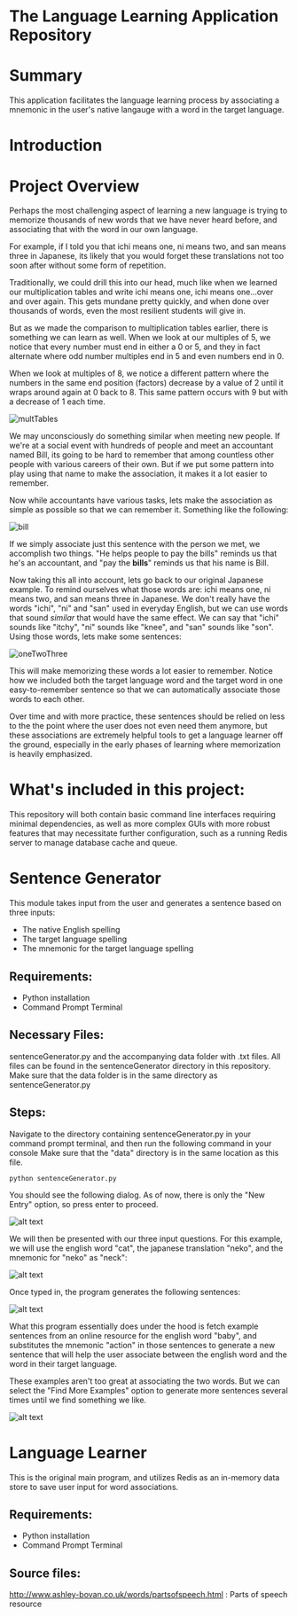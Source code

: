 # The Language Learning Application Repository

# Summary

This application facilitates the language learning process by associating a mnemonic in the user's native langauge with a word in the target language.  

# Introduction

# Project Overview

Perhaps the most challenging aspect of learning a new language is trying to memorize thousands of new words that we have never heard before, and associating that with the word in our own language. 

For example, if I told you that ichi means one, ni means two, and san means three in Japanese, its likely that you would forget these translations not too soon after without some form of repetition.  

Traditionally, we could drill this into our head, much like when we learned our multiplication tables and write ichi means one, ichi means one...over and over again.  This gets mundane pretty quickly, and when done over thousands of words, even the most resilient students will give in.

But as we made the comparison to multiplication tables earlier, there is something we can learn as well.  When we look at our multiples of 5, we notice that every number must end in either a 0 or 5, and they in fact alternate where odd number multiples end in 5 and even numbers end in 0.

When we look at multiples of 8, we notice a different pattern where the numbers in the same end position (factors) decrease by a value of 2 until it wraps around again at 0 back to 8.  This same pattern occurs with 9 but with a decrease of 1 each time.

![multTables](https://imgur.com/Ki3Tw1X.png)

We may unconsciously do something similar when meeting new people.  If we're at a social event with hundreds of people and meet an accountant named Bill, its going to be hard to remember that among countless other people with various careers of their own.  But if we put some pattern into play using that name to make the association, it makes it a lot easier to remember.

Now while accountants have various tasks, lets make the association as simple as possible so that we can remember it.  Something like the following:

![bill](https://imgur.com/9W4eLVf.png)

If we simply associate just this sentence with the person we met, we accomplish two things.  "He helps people to pay the bills" reminds us that he's an accountant, and "pay the **bills**" reminds us that his name is Bill.

Now taking this all into account, lets go back to our original Japanese example.  To remind ourselves what those words are: ichi means one, ni means two, and san means three in Japanese.  We don't really have the words "ichi", "ni" and "san" used in everyday English, but we can use words that sound *similar* that would have the same effect.  We can say that "ichi" sounds like "itchy", "ni" sounds like "knee", and "san" sounds like "son".  Using those words, lets make some sentences:

![oneTwoThree](https://imgur.com/cXjuxOA.png)

This will make memorizing these words a lot easier to remember.  Notice how we included both the target language word and the target word in one easy-to-remember sentence so that we can automatically associate those words to each other.  

Over time and with more practice, these sentences should be relied on less to the the point where the user does not even need them anymore, but these associations are extremely helpful tools to get a language learner off the ground, especially in the early phases of learning where memorization is heavily emphasized.

# What's included in this project:

This repository will both contain basic command line interfaces requiring minimal dependencies,
as well as more complex GUIs with more robust features that may necessitate further configuration, such as 
a running Redis server to manage database cache and queue.

# Sentence Generator

This module takes input from the user and generates a sentence based on three inputs:
- The native English spelling
- The target language spelling
- The mnemonic for the target language spelling

## Requirements:

- Python installation
- Command Prompt Terminal

## Necessary Files:

sentenceGenerator.py and the accompanying data folder with .txt files.
All files can be found in the sentenceGenerator directory in this repository.
Make sure that the data folder is in the same directory as sentenceGenerator.py

## Steps:

Navigate to the directory
containing sentenceGenerator.py in your command prompt terminal,
and then run the following command in your console
Make sure that the "data" directory is in the same location as this file.

```
python sentenceGenerator.py
```

You should see the following dialog.  As of now, there is only the "New Entry" option, so press enter to proceed.

![alt text](https://imgur.com/9faEHRm.png)

We will then be presented with our three input questions.  For this example, 
we will use the english word "cat", the japanese translation "neko", and the mnemonic
for "neko" as "neck":

![alt text](https://imgur.com/8FSEGog.png)

Once typed in, the program generates the following sentences:

![alt text](https://imgur.com/pyAxWqd.png)

What this program essentially does under the hood is fetch example sentences from an online 
resource for the english word "baby", and substitutes the mnemonic "action" in those sentences
to generate a new sentence that will help the user associate between
the english word and the word in their target language. 

These examples aren't too great at associating the two words.  But we can select the "Find More Examples"
option to generate more sentences several times until we find something we like.

![alt text](https://imgur.com/rbKRMVa.png)


# Language Learner

This is the original main program, and utilizes Redis as an in-memory data store to
save user input for word associations.  

## Requirements:

- Python installation
- Command Prompt Terminal

## Source files:

http://www.ashley-bovan.co.uk/words/partsofspeech.html : Parts of speech resource